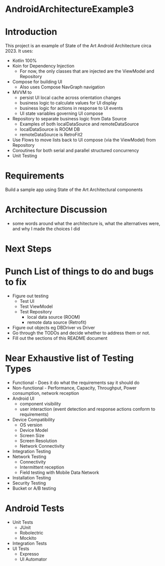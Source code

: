 # AndroidArchitectureExample3

# Introduction
This project is an example of State of the Art Android Architecture circa 2023. It uses:
* Kotlin 100%
* Koin for Dependency Injection
  * For now, the only classes that are injected are the ViewModel and Repository
* Compose for building UI
  * Also uses Compose NavGraph navigation
* MVVM to
  * persist UI local cache across orientation changes
  * business logic to calculate values for UI display
  * business logic for actions in response to UI events
  * UI state variables governing UI compose
* Repository to separate business logic from Data Source
  * Examples of both localDataSource and remoteDataSource
  * localDataSource is ROOM DB
  * remoteDataSource is RetroFit2
* Use Flows to move lists back to UI compose (via the ViewModel) from Repository
* Coroutines for both serial and parallel structured concurrency
* Unit Testing

# Requirements
Build a sample app using State of the Art Architectural components

# Architecture Discussion
* some words around what the architecture is, what the alternatives were, and why I made the choices I did

# Next Steps

# Punch List of things to do and bugs to fix
* Figure out testing 
  * Test UI
  * Test ViewModel
  * Test Repository
    * local data source (ROOM)
    * remote data source (Retrofit)
* Figure out objects eg DBDriver vs Driver
* Go through the TODOs and decide whether to address them or not.
* Fill out the sections of this README document

# Near Exhaustive list of Testing Types
* Functional - Does it do what the requirements say it should do
* Non-functional - Performance, Capacity, Throughput, Power consumption, network reception
* Android UI
  * component visibility
  * user interaction (event detection and response actions conform to requirements)
* Device Compatibility
  * OS version
  * Device Model
  * Screen Size
  * Screen Resolution
  * Network Connectivity
* Integration Testing
* Network Testing
  * Connectivity
  * Intermittent reception
  * Field testing with Mobile Data Network
* Installation Testing
* Security Testing
* Bucket or A/B testing

# Android Tests
* Unit Tests
  * JUnit
  * Robolectric
  * Mockito
* Integration Tests
* UI Tests
  * Expresso
  * UI Automator